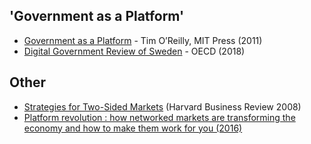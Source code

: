 <!-- TITLE: Reading Lists -->

## 'Government as a Platform'

* [Government as a Platform](https://www.mitpressjournals.org/doi/pdf/10.1162/INOV_a_00056) - Tim O’Reilly, MIT Press (2011)
* [Digital Government Review of Sweden](http://www.oecd.org/internet/digital-government/digital-government-review-of-sweden-2018.pdf) - OECD (2018)


## Other

* [Strategies for Two-Sided Markets](https://hbr.org/2006/10/strategies-for-two-sided-markets) (Harvard Business Review 2008)
* [Platform revolution : how networked markets are transforming the economy and how to make them work for you (2016)](https://www.worldcat.org/title/platform-revolution-how-networked-markets-are-transforming-the-economy-and-how-to-make-them-work-for-you/oclc/909974434&referer=brief_results)